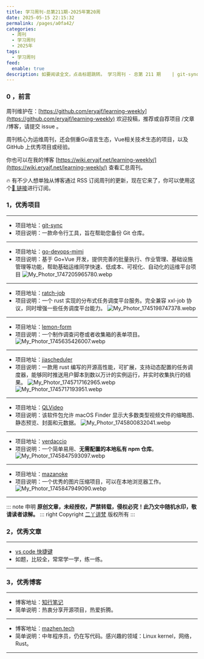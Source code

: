 ```yaml
---
title: 学习周刊-总第211期-2025年第20周
date: 2025-05-15 22:15:32
permalink: /pages/a0fa42/
categories:
  - 周刊
  - 学习周刊
  - 2025年
tags:
  - 学习周刊
feed:
  enable: true
description: 如要阅读全文，点击标题跳转。 学习周刊 - 总第 211 期    | git-sync | go-devops-mimi | ratch-job | lemon-form | jiascheduler | QLVideo | verdaccio | mazanoke
---
```


### 0 ，前言

周刊维护在：[https://github.com/eryajf/learning-weekly](https://github.com/eryajf/learning-weekly)  欢迎投稿，推荐或自荐项目 /文章 /博客，请提交 issue 。

周刊核心为运维周刊，还会侧重Go语言生态，Vue相关技术生态的项目，以及 GitHub 上优秀项目或经验。

你也可以在我的博客 [https://wiki.eryajf.net/learning-weekly/](https://wiki.eryajf.net/learning-weekly/) 查看汇总周刊。

🔥 有不少人想单独从博客通过 RSS 订阅周刊的更新，现在它来了，你可以使用这个[🔗 链接](https://wiki.eryajf.net/learning-weekly.xml)进行订阅。

### 1，优秀项目

---
- 项目地址：[git-sync](https://github.com/AkashRajpurohit/git-sync)
- 项目说明：一款命令行工具，旨在帮助您备份 Git 仓库。
---
- 项目地址：[go-devops-mimi](https://github.com/qishu321/go-devops-mimi)
- 项目说明：基于 Go+Vue 开发，提供完善的批量执行、作业管理、基础设施管理等功能，帮助基础运维同学快速、低成本、可视化、自动化的运维平台项目
  ![My_Photor_1747205965780.webp](https://t.eryajf.net/imgs/2025/05/1747205992146.webp)
---

- 项目地址：[ratch-job](https://github.com/ratch-job/ratch-job)
- 项目说明：一个 rust 实现的分布式任务调度平台服务。完全兼容 xxl-job 协议，同时增强一些任务调度平台能力。 
  ![My_Photor_1745198747378.webp](https://t.eryajf.net/imgs/2025/04/1745198784030.webp)
---
- 项目地址：[lemon-form](https://github.com/bojue/lemon-form)
- 项目说明：一个制作调查问卷或者收集箱的表单项目。
  ![My_Photor_1745635426007.webp](https://t.eryajf.net/imgs/2025/04/1745635444612.webp)
---
- 项目地址：[jiascheduler](https://github.com/jiawesoft/jiascheduler/blob/main/README.zh-CN.md)
- 项目说明：一款用 rust 编写的开源高性能，可扩展，支持动态配置的任务调度器，能够同时推送用户脚本到数以万计的实例运行，并实时收集执行的结果。
  ![My_Photor_1745717162965.webp](https://t.eryajf.net/imgs/2025/04/1745717215320.webp)
  ![My_Photor_1745717193951.webp](https://t.eryajf.net/imgs/2025/04/1745717224912.webp)
---
- 项目地址：[QLVideo](https://github.com/Marginal/QLVideo)
- 项目说明：该软件包允许 macOS Finder 显示大多数类型视频文件的缩略图、静态预览、封面和元数据。
  ![My_Photor_1745800832041.webp](https://t.eryajf.net/imgs/2025/04/1745800852581.webp)
---
- 项目地址：[verdaccio](https://github.com/verdaccio/verdaccio)
- 项目说明：一个简单易用、**无需配置的本地私有 npm 仓库**。
  ![My_Photor_1745847593097.webp](https://t.eryajf.net/imgs/2025/04/1745847612388.webp)
---
- 项目地址：[mazanoke](https://github.com/civilblur/mazanoke)
- 项目说明：一个优秀的图片压缩项目，可以在本地浏览器工作。
  ![My_Photor_1745847949090.webp](https://t.eryajf.net/imgs/2025/04/1745847971021.webp)
---

::: note 申明
**原创文章<Badge text='eryajf' />，未经授权，严禁转载，侵权必究！此乃文中随机水印，敬请读者谅解。**
::: right
Copyright [二丫讲梵](https://wiki.eryajf.net) 版权所有
:::


### 2，优秀文章

---
- [vs code 快捷键](https://mazhen.tech/p/vs-code-%E5%BF%AB%E6%8D%B7%E9%94%AE/)
- 如题，比较全，常常学一学，练一练。
---

### 3，优秀博客

---
- 博客地址：[知行笔记](https://www.richarvin.com/)
- 简单说明：热衷分享开源项目，热爱折腾。
---
- 博客地址：[mazhen.tech](https://mazhen.tech/)
- 简单说明：中年程序员，仍在写代码。感兴趣的领域：Linux kernel，网络，Rust。
---
